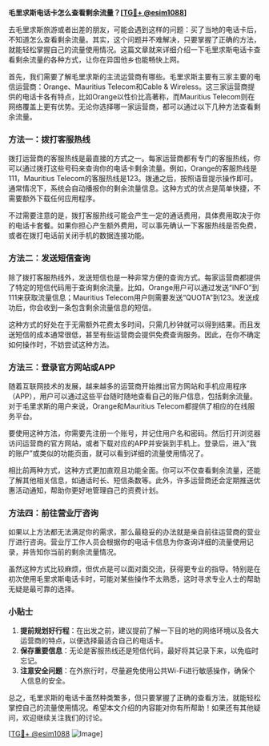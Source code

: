 **毛里求斯电话卡怎么查看剩余流量？[[TG💪+ @esim1088](https://t.me/s/esim1088)]**

去毛里求斯旅游或者出差的朋友，可能会遇到这样的问题：买了当地的电话卡后，不知道怎么查看剩余流量。其实，这个问题并不难解决，只要掌握了正确的方法，就能轻松掌握自己的流量使用情况。这篇文章就来详细介绍一下毛里求斯电话卡查看剩余流量的各种方式，让你在异国他乡也能畅快上网。

首先，我们需要了解毛里求斯的主流运营商有哪些。毛里求斯主要有三家主要的电信运营商：Orange、Mauritius Telecom和Cable & Wireless。这三家运营商提供的电话卡各有特点，比如Orange以性价比高著称，而Mauritius Telecom则在网络覆盖上更有优势。无论你选择哪一家运营商，都可以通过以下几种方法查看剩余流量。

### 方法一：拨打客服热线

拨打运营商的客服热线是最直接的方式之一。每家运营商都有专门的客服热线，你可以通过拨打这些号码来查询你的电话卡剩余流量。例如，Orange的客服热线是111，Mauritius Telecom的客服热线是123。拨通之后，按照语音提示操作即可。通常情况下，系统会自动播报你的剩余流量信息。这种方式的优点是简单快捷，不需要额外下载任何应用程序。

不过需要注意的是，拨打客服热线可能会产生一定的通话费用，具体费用取决于你的电话卡套餐。如果你担心产生额外费用，可以事先确认一下客服热线是否免费，或者在拨打电话前关闭手机的数据连接功能。

### 方法二：发送短信查询

除了拨打客服热线外，发送短信也是一种非常方便的查询方式。每家运营商都提供了特定的短信代码用于查询剩余流量。比如，Orange用户可以通过发送“INFO”到111来获取流量信息；Mauritius Telecom用户则需要发送“QUOTA”到123。发送成功后，你会收到一条包含剩余流量信息的短信。

这种方式的好处在于无需额外花费太多时间，只需几秒钟就可以得到结果。而且发送短信的成本通常很低，甚至有些运营商会提供免费查询服务。因此，在你不确定如何操作时，不妨尝试这种方法。

### 方法三：登录官方网站或APP

随着互联网技术的发展，越来越多的运营商开始推出官方网站和手机应用程序（APP），用户可以通过这些平台随时随地查看自己的账户信息，包括剩余流量。对于毛里求斯的用户来说，Orange和Mauritius Telecom都提供了相应的在线服务平台。

要使用这种方法，你需要先注册一个账号，并记住用户名和密码。然后打开浏览器访问运营商的官方网站，或者下载对应的APP并安装到手机上。登录后，进入“我的账户”或类似的功能页面，就可以看到详细的流量使用情况了。

相比前两种方式，这种方式更加直观且功能全面。你可以不仅查看剩余流量，还能了解其他相关信息，如通话时长、短信条数等。此外，许多运营商还会定期推送优惠活动通知，帮助你更好地管理自己的资费计划。

### 方法四：前往营业厅咨询

如果以上方法都无法满足你的需求，那么最稳妥的办法就是亲自前往运营商的营业厅进行咨询。营业厅工作人员会根据你的电话卡信息为你查询详细的流量使用记录，并告知你当前的剩余流量情况。

虽然这种方式比较麻烦，但优点是可以面对面交流，获得更专业的指导。特别是在初次使用毛里求斯电话卡时，可能对某些操作不太熟悉，这时寻求专业人士的帮助无疑是最可靠的选择。

### 小贴士

1. **提前规划好行程**：在出发之前，建议提前了解一下目的地的网络环境以及各大运营商的特点，以便选择最适合自己的电话卡。
2. **保存重要信息**：无论是客服热线还是短信代码，最好将其记录下来，以免临时忘记。
3. **注意安全问题**：在外旅行时，尽量避免使用公共Wi-Fi进行敏感操作，确保个人信息的安全。

总之，毛里求斯的电话卡虽然种类繁多，但只要掌握了正确的查看方法，就能轻松掌控自己的流量使用情况。希望本文介绍的内容能对你有所帮助！如果还有其他疑问，欢迎继续关注我们的讨论。

[[TG💪+ @esim1088](https://t.me/s/esim1088) ![Image](https://i.postimg.cc/4NQfJmqS/Snipaste-2025-05-13-00-14-12.png)]